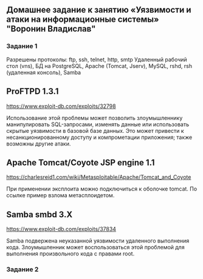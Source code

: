 ## Домашнее задание к занятию «Уязвимости и атаки на информационные системы» "Воронин Владислав"


### Задание 1


Разрешены протоколы: ftp, ssh, telnet, http, smtp Удаленный рабочий стол (vns), БД на PostgreSQL, Apache (Tomcat, Jserv), MySQL, rshd, rsh (удаленная консоль), Samba

## ProFTPD 1.3.1 
https://www.exploit-db.com/exploits/32798

Использование этой проблемы может позволить злоумышленнику манипулировать SQL-запросами, изменять данные или использовать скрытые уязвимости в базовой базе данных. Это может привести к несанкционированному доступу и компрометации приложения; также возможны другие атаки.

## Apache Tomcat/Coyote JSP engine 1.1 
https://charlesreid1.com/wiki/Metasploitable/Apache/Tomcat_and_Coyote

При применении эксплоита можно подключиться к оболочке tomcat. По ссылке пример взлома метасплоидетом.

## Samba smbd 3.X 
https://www.exploit-db.com/exploits/37834

Samba подвержена неуказанной уязвимости удаленного выполнения кода. Злоумышленник может воспользоваться этой проблемой для выполнения произвольного кода с правами root.

### Задание 2
